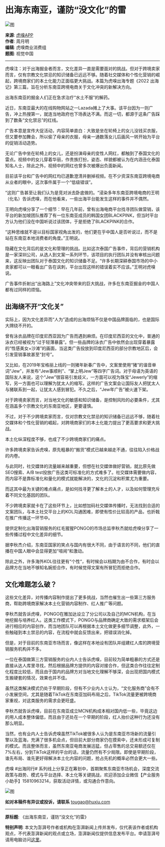 # 出海东南亚，谨防“没文化”的雷

![图](https://image.thepaper.cn/publish/interaction/image/3/717/612.jpg)

**来源**: [虎嗅APP](https://m.thepaper.cn/user_interaction_4772882)  
**作者**: 周月明  
**编辑**: 虎嗅商业消费组  
**题图**: 视觉中国  

---

虎嗅注：对于出海掘金者而言，文化差异一直是需要面对的挑战。但对于跨境卖家而言，仅有宗教文化禁忌的知识储备已远远不够。随着社交媒体和个性化营销的崛起，跨境商家们的本土化能力正面临更大挑战。本篇为虎嗅出海专题《2022 出海记》第三篇，旨在分析东南亚跨境电商关于文化冲突的新解决方向。

出海东南亚的掘金人们正在急求治疗“水土不服”的解药。

近日，东南亚最大的在线购物网站之一Lazada摊上了大事。该平台因为一则广告，冲上热搜第一，就连当地政府也下场表达不满。而这一切，都源于这条广告踩到了数条“文化禁忌”的红线。

广告本意是宣传大促活动，内容简单直白：大致是坐在轮椅上的女儿没钱买衣服，但又要参加舞会，所以偷了母亲的衣服，母亲一通数落女儿后画风一转开始为平台的促销活动造势。

无论广告中坐在轮椅上的女儿，还是扮演母亲的变性人网红，都触到了泰国文化的雷点。视频中的女儿穿着华丽，作贵族打扮，姿态、样貌都被认为在内涵丑化泰国知名人士，除此之外，视频中的网红也曾多次被爆出负面新闻。

目前该平台和广告中的网红均已道歉澄清并删掉视频。在不少资深东南亚跨境电商从业者的眼中，这次事件属于一个“低级错误”。

“这则广告甚至让我们认为是竞对派去卧底做的。“浸染多年东南亚跨境电商的王明（化名）告诉虎嗅，而在他看来，一些出海平台能发生这样的事件并不偶然。

王明向虎嗅分享了一个细节：早在几年前，曾有出海电商平台找寻团队做营销，该平台的新加坡团队推荐了有一位东南亚成员的韩国女团BLACKPINK，但当时平台方认为他们没在中国听说过该团体，于是拒绝了BLACKPINK的合作。

“这种思维就不是以目标国家视角出发的，他们更在乎中国人是否听说过，而不是站在东南亚本地消费者的角度。”王明说。

隐藏在文化背后的是文化和管理的挑战。比如这次泰国广告事件，背后的营销机构是一家深圳公司，从选人到文案一系列环节，该项目的执行团队并没有审核出问题来，这反映出团队对于泰国文化的知识储备不足。“许多长期深耕泰国市场的中小卖家都可以一眼看出广告在讽刺，平台出现这样的错误着实不应该。”王明对虎嗅说。

广告事件折射出“出海路上”文化冲突带来的巨大挑战，许多在东南亚掘金的中国人都有过同样的烦恼。

## 出海绕不开“文化关”

实际上，因为文化差异而“人为”造成的出海烦恼不仅是中国品牌面临的，也是国际大牌绕不开的。

曾有泳衣品牌在印度尼西亚因为广告而遇到麻烦。在印度尼西亚的文化中，普通的泳衣已经被视为“过于轻薄暴露”。但一些品牌的泳衣广告中依然会出现穿着暴露的“性感美女+沙滩”的画面，当这类广告投放到印度尼西亚的部分宗教地区后，会引发营销事故甚至“封号”。

又比如，在2019年宝格丽上线的一则猪年新春广告中，文案里使用“猪”的谐音单词“Jew”，并发布“Jew事顺利”、“掌上明Jew”等四字广告词。对于母语为英语的国际友人来说，这个“Jew”很容易引发歧义，一方面可以视为珠宝“Jewerly”的缩写，另一方面也可以理解为犹太人的缩写。这样的广告文案会让国际友人把犹太人与猪联系到一起，让犹太人感到冒犯。不久之后，“Jew年广告”被火速下架。

对于跨境卖家而言，对当地文化的敏感和知识储备，是控制风险的必要条件，尤其在涵盖多个宗教文化的东南亚地区，更要谨慎。

不过，对于不少跨境卖家而言，仅对宗教文化禁忌的知识储备已远远不够，随着社交媒体和个性化营销的崛起，对跨境商家们的本土化能力提出了更高要求和更大挑战。

本土化纵深程度不够，也成了不少跨境商家们的痛点。

许多跨境卖家告诉虎嗅，原先粗暴的“搬货”模式已越来越走不通，往往陷入价格战的内卷。

与此同时，社交媒体的流量越来越重要，但想在社交媒体做好营销，就比原先做SEO搜索、A/B test投放广告这类可标准化的方式难多了。社交媒体需要做内容，而内容不是靠标准化和量化的模式就能解决的，文化的沉淀和积累尤为重要。

而这其中最为关键的难点痛点，是如何找寻更了解本土的人才，以及如何管理充斥着不同文化基因的团队。

不少跨境卖家就卡在了这些环节上，比如想加码社交媒体传播时，无法找到合适的文案团队，与本土社交平台上的KOL沟通困难，即使有性价比较高的产品，也折戟在推广传播这一环节中。

提供定制化出海营销服务的红毛猩猩PONGO的市场总监李秋杰就给虎嗅分享了一些传播过程中文化差异的细节。

据李秋杰介绍，东南亚国家的笑点与国内有很大不同，由于语言的不同，他们的直播在中国人眼中会显得更加“喧闹“和激动。

除此之外，许多海外KOL往往更有“个性“，有时候会以档期为由不合作，有时会以品牌方在当地不够知名婉拒合作，有时候觉得文案有所冒犯而拒绝合作。

## 文化难题怎么破？

这些文化差异，对传播内容制作提出了更多挑战，当然也催生出一些第三方服务商，帮助跨境商家解决本土化营销内容制作、红人推广等问题。

李秋杰就告诉虎嗅，PONGO在雅加达设立了分公司以及自己的MCN机构，在当地挖掘与培养红人。这类工作模式下，PONGO与品牌商确定大致的需求框架后会进行相应的内容创作，而当地团队可以再根据本土文化做更多细节调整，此外，一些触碰到本土禁忌的内容，在流程中就会反馈出来，把错误消化掉。

但是，对于目前的东南亚市场而言，像这样在本地设有团队并组建红人库的跨境营销服务机构并不多。

一位在泰国做第三方营销服务的业内人士告诉虎嗅，目前较为简单粗暴的方式还是直接从达人库里寻找，然后根据品牌方提供的内容对接合作，但这类合作往往定制化程度比较低，而且由于国内的品牌方对当地文化理解不够深，会出现把国内模式生搬硬套的情况，效果也并不佳。

虽然这类解决模式仍处于早期阶段，但有不少业内人士认为，“文化服务商”会有不小发展空间，尤其是随着TikTok在东南亚加码布局之后，TikTok流量更被跨境商家重视，对这类服务的需求会更旺盛。

李秋杰就告诉虎嗅，目前在东南亚成立MCN机构成本相对国内低一些，毕竟这边的用人成本整体偏低，而且由于还处在一个早期的阶段，红人抬价这种行为还没有那么明显。

当然，也有业内人士告诉虎嗅虽然TikTok被很多人认为是东南亚市场新的流量引擎以及蓝海，充满了很多机会点，但目前大部分商家仍在摸索中，还未形成可复制的模式。而且整体而言，虽然东南亚电商发展迅猛，但占零售的总交易额还仅在7%左右，分到TikTok这样的平台的话，流量仍然有不少局限。即使是早期阶段，谁先布局、谁先更好得解决本土化内容的问题，抢占先机的概率必然会更大一些。

虎嗅 #出海同行# 系列线上分享正在筹划中，首期聚焦东南亚市场机会，深度交流政策与趋势、模式与平台选择、本土化等关键挑战，欢迎添加企业微信【产业服务小助手】15810963214，获取活动详情，或沟通合作意向。

![图](https://imagepphcloud.thepaper.cn/pph/image/194/732/550.jpg)

**如对本稿件有异议或投诉，请联系** [tougao@huxiu.com](mailto:tougao@huxiu.com)

---

**原标题**: 《出海东南亚，谨防“没文化”的雷》

**特别声明**: 本文为澎湃号作者或机构在澎湃新闻上传并发布，仅代表该作者或机构观点，不代表澎湃新闻的观点或立场，澎湃新闻仅提供信息发布平台。申请澎湃号请用电脑访问[这里](https://renzheng.thepaper.cn)。